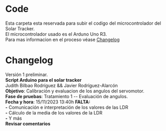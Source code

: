 # Code
Esta carpeta esta reservada para subir el codigo del microcontrolador del Solar Tracker. <br/>
El microcontrolador usado es el Arduno Uno R3.<br/>
Para mas informacion en el proceso véase [Changelog](https://github.com/jaavierdz/tencologia4eso/new/main/codes#changelog)

# Changelog

Versión 1 preliminar. <br/>
**Script Arduino para el solar tracker** <br/>
Judith Bilbao Rodríguez && Javier Rodríguez-Alarcón <br/>
**Objetivo**: Calibración y evaluacion de los angulos del servomotor. <br/>
**Fase de pruebas**: Tratamiento 1 -- Evaluación de angulos.<br/>
**Fecha y hora**: 15/11/2023 13:40h
**FALTA:** <br/>
    **-** Comunicación e interpretación de los valores de las LDR <br/>
    **-** Cálculo de la media de los valores de la LDR <br/>
    **-** Y más <br/>
**Revisar comentarios** <br/>
